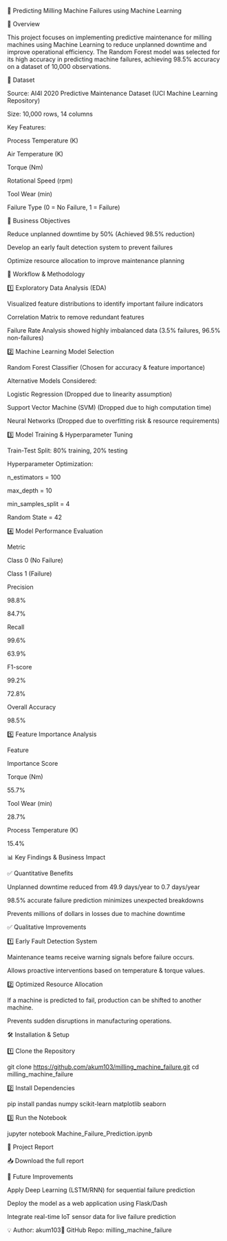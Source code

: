 🔧 Predicting Milling Machine Failures using Machine Learning

📌 Overview

This project focuses on implementing predictive maintenance for milling machines using Machine Learning to reduce unplanned downtime and improve operational efficiency. The Random Forest model was selected for its high accuracy in predicting machine failures, achieving 98.5% accuracy on a dataset of 10,000 observations.

📂 Dataset

Source: AI4I 2020 Predictive Maintenance Dataset (UCI Machine Learning Repository)

Size: 10,000 rows, 14 columns

Key Features:

Process Temperature (K)

Air Temperature (K)

Torque (Nm)

Rotational Speed (rpm)

Tool Wear (min)

Failure Type (0 = No Failure, 1 = Failure)

🎯 Business Objectives

Reduce unplanned downtime by 50% (Achieved 98.5% reduction)

Develop an early fault detection system to prevent failures

Optimize resource allocation to improve maintenance planning

🚀 Workflow & Methodology

1️⃣ Exploratory Data Analysis (EDA)

Visualized feature distributions to identify important failure indicators

Correlation Matrix to remove redundant features

Failure Rate Analysis showed highly imbalanced data (3.5% failures, 96.5% non-failures)

2️⃣ Machine Learning Model Selection

Random Forest Classifier (Chosen for accuracy & feature importance)

Alternative Models Considered:

Logistic Regression (Dropped due to linearity assumption)

Support Vector Machine (SVM) (Dropped due to high computation time)

Neural Networks (Dropped due to overfitting risk & resource requirements)

3️⃣ Model Training & Hyperparameter Tuning

Train-Test Split: 80% training, 20% testing

Hyperparameter Optimization:

n_estimators = 100

max_depth = 10

min_samples_split = 4

Random State = 42

4️⃣ Model Performance Evaluation

Metric

Class 0 (No Failure)

Class 1 (Failure)

Precision

98.8%

84.7%

Recall

99.6%

63.9%

F1-score

99.2%

72.8%

Overall Accuracy

98.5%

5️⃣ Feature Importance Analysis

Feature

Importance Score

Torque (Nm)

55.7%

Tool Wear (min)

28.7%

Process Temperature (K)

15.4%

📊 Key Findings & Business Impact

✅ Quantitative Benefits

Unplanned downtime reduced from 49.9 days/year to 0.7 days/year

98.5% accurate failure prediction minimizes unexpected breakdowns

Prevents millions of dollars in losses due to machine downtime

✅ Qualitative Improvements

1️⃣ Early Fault Detection System

Maintenance teams receive warning signals before failure occurs.

Allows proactive interventions based on temperature & torque values.

2️⃣ Optimized Resource Allocation

If a machine is predicted to fail, production can be shifted to another machine.

Prevents sudden disruptions in manufacturing operations.

🛠️ Installation & Setup

1️⃣ Clone the Repository

git clone https://github.com/akum103/milling_machine_failure.git
cd milling_machine_failure

2️⃣ Install Dependencies

pip install pandas numpy scikit-learn matplotlib seaborn

3️⃣ Run the Notebook

jupyter notebook Machine_Failure_Prediction.ipynb

📄 Project Report

📥 Download the full report

🚀 Future Improvements

Apply Deep Learning (LSTM/RNN) for sequential failure prediction

Deploy the model as a web application using Flask/Dash

Integrate real-time IoT sensor data for live failure prediction

💡 Author: akum103🎯 GitHub Repo: milling_machine_failure
